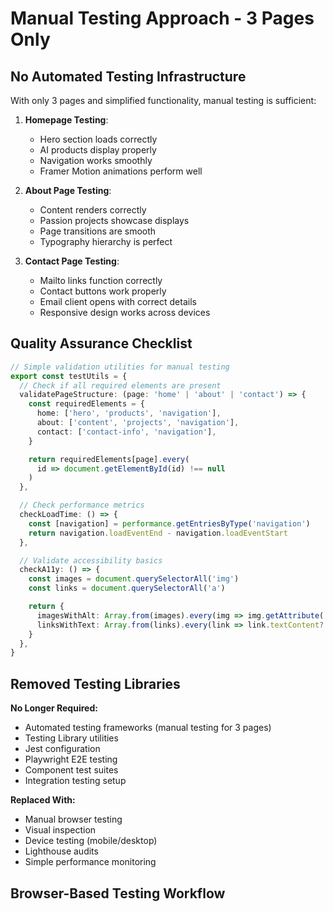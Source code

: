 # Manual Testing Approach - 3 Pages Only

## No Automated Testing Infrastructure

With only 3 pages and simplified functionality, manual testing is sufficient:

1. **Homepage Testing**:

   - Hero section loads correctly
   - AI products display properly
   - Navigation works smoothly
   - Framer Motion animations perform well

2. **About Page Testing**:

   - Content renders correctly
   - Passion projects showcase displays
   - Page transitions are smooth
   - Typography hierarchy is perfect

3. **Contact Page Testing**:
   - Mailto links function correctly
   - Contact buttons work properly
   - Email client opens with correct details
   - Responsive design works across devices

## Quality Assurance Checklist

```typescript
// Simple validation utilities for manual testing
export const testUtils = {
  // Check if all required elements are present
  validatePageStructure: (page: 'home' | 'about' | 'contact') => {
    const requiredElements = {
      home: ['hero', 'products', 'navigation'],
      about: ['content', 'projects', 'navigation'],
      contact: ['contact-info', 'navigation'],
    }

    return requiredElements[page].every(
      id => document.getElementById(id) !== null
    )
  },

  // Check performance metrics
  checkLoadTime: () => {
    const [navigation] = performance.getEntriesByType('navigation')
    return navigation.loadEventEnd - navigation.loadEventStart
  },

  // Validate accessibility basics
  checkA11y: () => {
    const images = document.querySelectorAll('img')
    const links = document.querySelectorAll('a')

    return {
      imagesWithAlt: Array.from(images).every(img => img.getAttribute('alt')),
      linksWithText: Array.from(links).every(link => link.textContent?.trim()),
    }
  },
}
```

## Removed Testing Libraries

**No Longer Required:**

- Automated testing frameworks (manual testing for 3 pages)
- Testing Library utilities
- Jest configuration
- Playwright E2E testing
- Component test suites
- Integration testing setup

**Replaced With:**

- Manual browser testing
- Visual inspection
- Device testing (mobile/desktop)
- Lighthouse audits
- Simple performance monitoring

## Browser-Based Testing Workflow

```bash

```

